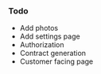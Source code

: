 ### Todo
- Add photos
- Add settings page
- Authorization
- Contract generation
- Customer facing page
